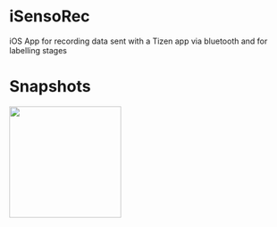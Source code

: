# iSensoRec
iOS App for recording data sent with a Tizen app via bluetooth and for labelling stages

# Snapshots

<img src="https://github.com/frangam/iSensoRec/blob/main/doc/snapshot1.PNG" width="200">
